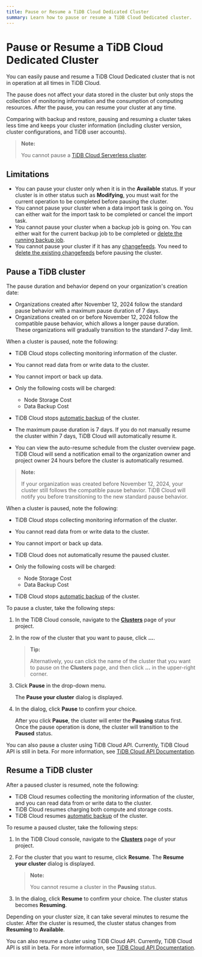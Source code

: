 ```yaml
---
title: Pause or Resume a TiDB Cloud Dedicated Cluster
summary: Learn how to pause or resume a TiDB Cloud Dedicated cluster.
---
```


# Pause or Resume a TiDB Cloud Dedicated Cluster

You can easily pause and resume a TiDB Cloud Dedicated cluster that is not in operation at all times in TiDB Cloud.

The pause does not affect your data stored in the cluster but only stops the collection of monitoring information and the consumption of computing resources. After the pause, you can resume your cluster at any time.

Comparing with backup and restore, pausing and resuming a cluster takes less time and keeps your cluster information (including cluster version, cluster configurations, and TiDB user accounts).

> **Note:**
>
> You cannot pause a [TiDB Cloud Serverless cluster](/tidb-cloud/select-cluster-tier.md#tidb-cloud-serverless).

## Limitations

- You can pause your cluster only when it is in the **Available** status. If your cluster is in other status such as **Modifying**, you must wait for the current operation to be completed before pausing the cluster.
- You cannot pause your cluster when a data import task is going on. You can either wait for the import task to be completed or cancel the import task.
- You cannot pause your cluster when a backup job is going on. You can either wait for the current backup job to be completed or [delete the running backup job](/tidb-cloud/backup-and-restore.md#delete-a-running-backup-job).
- You cannot pause your cluster if it has any [changefeeds](/tidb-cloud/changefeed-overview.md). You need to [delete the existing changefeeds](/tidb-cloud/changefeed-overview.md#delete-a-changefeed) before pausing the cluster.

## Pause a TiDB cluster

The pause duration and behavior depend on your organization's creation date:

- Organizations created after November 12, 2024 follow the standard pause behavior with a maximum pause duration of 7 days.
- Organizations created on or before November 12, 2024 follow the compatible pause behavior, which allows a longer pause duration. These organizations will gradually transition to the standard 7-day limit.

<SimpleTab>
<div label="Standard pause behavior">

When a cluster is paused, note the following:

- TiDB Cloud stops collecting monitoring information of the cluster.
- You cannot read data from or write data to the cluster.
- You cannot import or back up data.
- Only the following costs will be charged:

    - Node Storage Cost
    - Data Backup Cost

- TiDB Cloud stops [automatic backup](/tidb-cloud/backup-and-restore.md#turn-on-auto-backup) of the cluster.
- The maximum pause duration is 7 days. If you do not manually resume the cluster within 7 days, TiDB Cloud will automatically resume it.
- You can view the auto-resume schedule from the cluster overview page. TiDB Cloud will send a notification email to the organization owner and project owner 24 hours before the cluster is automatically resumed.

</div>
<div label="Compatible pause behavior">

> **Note:**
>
> If your organization was created before November 12, 2024, your cluster still follows the compatible pause behavior. TiDB Cloud will notify you before transitioning to the new standard pause behavior.

When a cluster is paused, note the following:

- TiDB Cloud stops collecting monitoring information of the cluster.
- You cannot read data from or write data to the cluster.
- You cannot import or back up data.
- TiDB Cloud does not automatically resume the paused cluster.
- Only the following costs will be charged:

    - Node Storage Cost
    - Data Backup Cost

- TiDB Cloud stops [automatic backup](/tidb-cloud/backup-and-restore.md#turn-on-auto-backup) of the cluster.

</div>
</SimpleTab>

To pause a cluster, take the following steps:

1. In the TiDB Cloud console, navigate to the [**Clusters**](https://tidbcloud.com/project/clusters) page of your project.
2. In the row of the cluster that you want to pause, click **...**.

    > **Tip:**
    >
    > Alternatively, you can click the name of the cluster that you want to pause on the **Clusters** page, and then click **...** in the upper-right corner.

3. Click **Pause** in the drop-down menu.

    The **Pause your cluster** dialog is displayed.

4. In the dialog, click **Pause** to confirm your choice.

    After you click **Pause**, the cluster will enter the **Pausing** status first. Once the pause operation is done, the cluster will transition to the **Paused** status.

You can also pause a cluster using TiDB Cloud API. Currently, TiDB Cloud API is still in beta. For more information, see [TiDB Cloud API Documentation](https://docs.pingcap.com/tidbcloud/api/v1beta).

## Resume a TiDB cluster

After a paused cluster is resumed, note the following:

- TiDB Cloud resumes collecting the monitoring information of the cluster, and you can read data from or write data to the cluster.
- TiDB Cloud resumes charging both compute and storage costs.
- TiDB Cloud resumes [automatic backup](/tidb-cloud/backup-and-restore.md#turn-on-auto-backup) of the cluster.

To resume a paused cluster, take the following steps:

1. In the TiDB Cloud console, navigate to the [**Clusters**](https://tidbcloud.com/project/clusters) page of your project.
2. For the cluster that you want to resume, click **Resume**. The **Resume your cluster** dialog is displayed.

    > **Note:**
    >
    > You cannot resume a cluster in the **Pausing** status.

3. In the dialog, click **Resume** to confirm your choice. The cluster status becomes **Resuming**.

Depending on your cluster size, it can take several minutes to resume the cluster. After the cluster is resumed, the cluster status changes from **Resuming** to **Available**.

You can also resume a cluster using TiDB Cloud API. Currently, TiDB Cloud API is still in beta. For more information, see [TiDB Cloud API Documentation](https://docs.pingcap.com/tidbcloud/api/v1beta).
